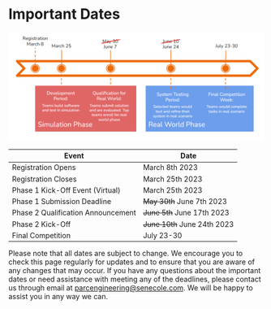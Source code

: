 # Important Dates

![Motivating image](./assets/timeline.PNG)

| Event | Date |
| --- | --- |
| Registration Opens | March 8th 2023 |
| Registration Closes | March 25th 2023 |
| Phase 1 Kick-Off Event (Virtual) | March 25th 2023 |
| Phase 1 Submission Deadline | ~~May 30th~~ June 7th 2023 |
| Phase 2 Qualification Announcement | ~~June 5th~~ June 17th 2023 |
| Phase 2 Kick-Off | ~~June 10th~~ June 24th 2023 |
| Final Competition | July 23-30 |


Please note that all dates are subject to change. We encourage you to check this page regularly for updates and to ensure that you are aware of any changes that may occur. If you have any questions about the important dates or need assistance with meeting any of the deadlines, please contact us through email at [parcengineering@senecole.com](mailto:parcengineering@senecole.com). We will be happy to assist you in any way we can.
